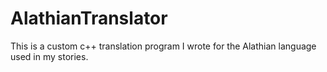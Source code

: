 # AlathianTranslator
This is a custom c++ translation program I wrote for the Alathian language used in my stories.

